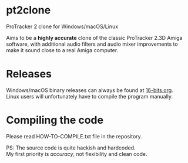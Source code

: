 # pt2clone
ProTracker 2 clone for Windows/macOS/Linux

Aims to be a **highly accurate** clone of the classic ProTracker 2.3D Amiga software, with additional audio filters and audio mixer improvements to make it sound close to a real Amiga computer.

# Releases
Windows/macOS binary releases can always be found at [16-bits.org](https://16-bits.org/pt2.php). \
Linux users will unfortunately have to compile the program manually.

# Compiling the code
Please read HOW-TO-COMPILE.txt file in the repository.

PS: The source code is quite hackish and hardcoded. \
My first priority is _accuracy_, not flexibility and clean code.
